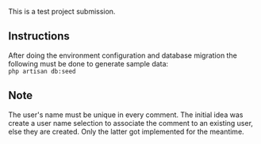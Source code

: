 This is a test project submission.

## Instructions
After doing the environment configuration and database migration the following must be done to generate sample data:
<br>
`php artisan db:seed`

## Note
The user's name must be unique in every comment. The initial idea was create a user name selection to associate the comment to an existing user, else they are created. Only the latter got implemented for the meantime.
